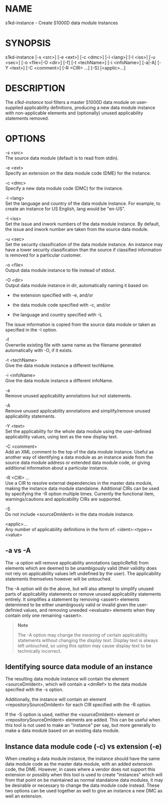 NAME
====

s1kd-instance - Create S1000D data module instances

SYNOPSIS
========

s1kd-instance \[-s &lt;src&gt;\] \[-e &lt;ext&gt;\] \[-c &lt;dmc&gt;\] \[-l &lt;lang&gt;\] \[-I &lt;iss&gt;\] \[-u &lt;sec&gt;\] \[-o &lt;file&gt;|-O &lt;dir&gt;\] \[-f\] \[-t &lt;techName&gt;\] \[-i &lt;infoName&gt;\] \[-a|-A\] \[-Y &lt;text&gt;\] \[-C &lt;comment&gt;\] \[-R &lt;CIR&gt; ...\] \[-S\] \[&lt;applic&gt;...\]

DESCRIPTION
===========

The *s1kd-instance* tool filters a master S1000D data module on user-supplied applicability definitions, producing a new data module instance with non-applicable elements and (optionally) unused applicability statements removed.

OPTIONS
=======

-s &lt;src&gt;  
The source data module (default is to read from stdin).

-e &lt;ext&gt;  
Specify an extension on the data module code (DME) for the instance.

-c &lt;dmc&gt;  
Specify a new data module code (DMC) for the instance.

-l &lt;lang&gt;  
Set the language and country of the data module instance. For example, to create an instance for US English, lang would be "en-US".

-I &lt;iss&gt;  
Set the issue and inwork numbers of the data module instance. By default, the issue and inwork number are taken from the source data module.

-u &lt;sec&gt;  
Set the security classification of the data module instance. An instance may have a lower security classification than the source if classified information is removed for a particular customer.

-o &lt;file&gt;  
Output data module instance to file instead of stdout.

-O &lt;dir&gt;  
Output data module instance in dir, automatically naming it based on:

-   the extension specified with -e, and/or

-   the data module code specified with -c, and/or

-   the language and country specified with -L

The issue information is copied from the source data module or taken as specified in the -I option.

-f  
Overwrite existing file with same name as the filename generated automatically with -O, if it exists.

-t &lt;techName&gt;  
Give the data module instance a different techName.

-i &lt;infoName&gt;  
Give the data module instance a different infoName.

-a  
Remove unused applicability annotations but not statements.

-A  
Remove unused applicability annotations and simplify/remove unused applicability statements.

-Y &lt;text&gt;  
Set the applicability for the whole data module using the user-definied applicability values, using text as the new display text.

-C &lt;comment&gt;  
Add an XML comment to the top of the data module instance. Useful as another way of identifying a data module as an instance aside from the source data module address or extended data module code, or giving additional information about a particular instance.

-R &lt;CIR&gt; ...  
Use a CIR to resolve external dependencies in the master data module, making the instance data module standalone. Additional CIRs can be used by specifying the -R option multiple times. Currently the functional item, warnings/cautions and applicability CIRs are supported.

-S  
Do not include &lt;sourceDmIdent&gt; in the data module instance.

&lt;applic&gt;...  
Any number of applicability definitions in the form of: &lt;ident&gt;:&lt;type&gt;=&lt;value&gt;

-a vs -A
--------

The -a option will remove applicability annotations (applicRefId) from elements which are deemed to be unambigously valid (their validity does not rely on applicability values left undefined by the user). The applicability statements themselves however will be untouched.

The -A option will do the above, but will also attempt to simplify unused parts of applicability statements or remove unused applicability statements entirely. It simplifies a statement by removing &lt;assert&gt; elements determined to be either unambigously valid or invalid given the user-definied values, and removing uneeded &lt;evaluate&gt; elements when they contain only one remaining &lt;assert&gt;.

> **Note**
>
> The -A option may change the *meaning* of certain applicability statements without changing the *display text*. Display text is always left untouched, so using this option may cause display text to be technically incorrect.

Identifying source data module of an instance
---------------------------------------------

The resulting data module instance will contain the element &lt;sourceDmIdent&gt;, which will contain a &lt;dmRef&gt; to the data module specified with the -s option.

Additionally, the instance will contain an element &lt;repositorySourceDmIdent&gt; for each CIR specified with the -R option.

If the -S option is used, neither the &lt;sourceDmIdent&gt; element or &lt;repositorySourceDmIdent&gt; elements are added. This can be useful when this tool is not used to make an "instance" per say, but more generally to make a data module based on an existing data module.

Instance data module code (-c) vs extension (-e)
------------------------------------------------

When creating a data module instance, the instance should have the same data module code as the master data module, with an added extension code, the DME. However, in cases where a vendor does not support this extension or possibly when this tool is used to create "instances" which will from that point on be maintained as normal standalone data modules, it may be desirable or necessary to change the data module code instead. These two options can be used together as well to give an instance a new DMC as well an extension.
